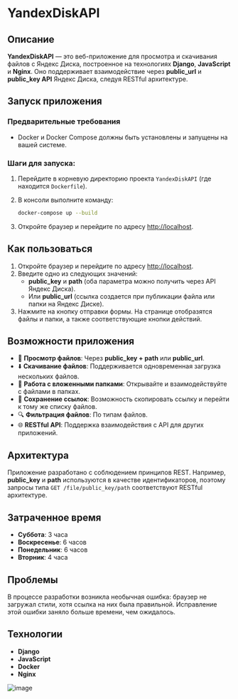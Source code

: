 # YandexDiskAPI

## Описание
**YandexDiskAPI** — это веб-приложение для просмотра и скачивания файлов с Яндекс Диска, построенное на технологиях **Django**, **JavaScript** и **Nginx**. Оно поддерживает взаимодействие через **public_url** и **public_key API** Яндекс Диска, следуя RESTful архитектуре.

## Запуск приложения

### Предварительные требования
- Docker и Docker Compose должны быть установлены и запущены на вашей системе.

### Шаги для запуска:
1. Перейдите в корневую директорию проекта `YandexDiskAPI` (где находится `Dockerfile`).
2. В консоли выполните команду:

    ```bash
    docker-compose up --build
    ```

3. Откройте браузер и перейдите по адресу [http://localhost](http://localhost).

## Как пользоваться

1. Откройте браузер и перейдите по адресу [http://localhost](http://localhost).
2. Введите одно из следующих значений:
   - **public_key** и **path** (оба параметра можно получить через API Яндекс Диска).
   - Или **public_url** (ссылка создается при публикации файла или папки на Яндекс Диске).
3. Нажмите на кнопку отправки формы. На странице отобразятся файлы и папки, а также соответствующие кнопки действий.

## Возможности приложения

- 📄 **Просмотр файлов**: Через **public_key + path** или **public_url**.
- ⬇️ **Скачивание файлов**: Поддерживается одновременная загрузка нескольких файлов.
- 📁 **Работа с вложенными папками**: Открывайте и взаимодействуйте с файлами в папках.
- 🔗 **Сохранение ссылок**: Возможность скопировать ссылку и перейти к тому же списку файлов.
- 🔍 **Фильтрация файлов**: По типам файлов.
- 🌐 **RESTful API**: Поддержка взаимодействия с API для других приложений.

## Архитектура

Приложение разработано с соблюдением принципов REST. Например, **public_key** и **path** используются в качестве идентификаторов, поэтому запросы типа `GET /file/public_key/path` соответствуют RESTful архитектуре.

## Затраченное время

- **Суббота**: 3 часа
- **Воскресенье**: 6 часов
- **Понедельник**: 6 часов
- **Вторник**: 4 часа

## Проблемы

В процессе разработки возникла необычная ошибка: браузер не загружал стили, хотя ссылка на них была правильной. Исправление этой ошибки заняло больше времени, чем ожидалось.

## Технологии

- **Django**
- **JavaScript**
- **Docker**
- **Nginx**

![image](https://github.com/user-attachments/assets/d0a82c0b-7f02-4568-922d-025532498c31)

